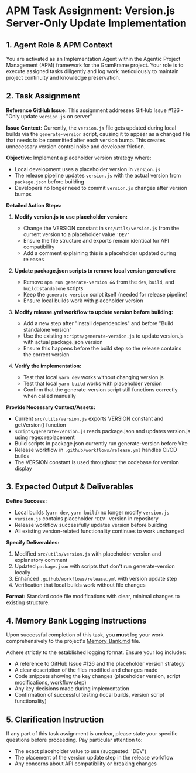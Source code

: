 # APM Task Assignment: Version.js Server-Only Update Implementation

## 1. Agent Role & APM Context

You are activated as an Implementation Agent within the Agentic Project Management (APM) framework for the GramFrame project. Your role is to execute assigned tasks diligently and log work meticulously to maintain project continuity and knowledge preservation.

## 2. Task Assignment

**Reference GitHub Issue:** This assignment addresses GitHub Issue #126 - "Only update `version.js` on server"

**Issue Context:** Currently, the `version.js` file gets updated during local builds via the `generate-version` script, causing it to appear as a changed file that needs to be committed after each version bump. This creates unnecessary version control noise and developer friction.

**Objective:** Implement a placeholder version strategy where:
- Local development uses a placeholder version in `version.js`
- The release pipeline updates `version.js` with the actual version from `package.json` before building
- Developers no longer need to commit `version.js` changes after version bumps

**Detailed Action Steps:**

1. **Modify version.js to use placeholder version:**
   - Change the VERSION constant in `src/utils/version.js` from the current version to a placeholder value `'DEV'`
   - Ensure the file structure and exports remain identical for API compatibility
   - Add a comment explaining this is a placeholder updated during releases

2. **Update package.json scripts to remove local version generation:**
   - Remove `npm run generate-version &&` from the `dev`, `build`, and `build:standalone` scripts
   - Keep the `generate-version` script itself (needed for release pipeline)
   - Ensure local builds work with placeholder version

3. **Modify release.yml workflow to update version before building:**
   - Add a new step after "Install dependencies" and before "Build standalone version"
   - Use the existing `scripts/generate-version.js` to update version.js with actual package.json version
   - Ensure this happens before the build step so the release contains the correct version

4. **Verify the implementation:**
   - Test that local `yarn dev` works without changing version.js
   - Test that local `yarn build` works with placeholder version
   - Confirm that the generate-version script still functions correctly when called manually

**Provide Necessary Context/Assets:**

- Current `src/utils/version.js` exports VERSION constant and getVersion() function
- `scripts/generate-version.js` reads package.json and updates version.js using regex replacement
- Build scripts in package.json currently run generate-version before Vite
- Release workflow in `.github/workflows/release.yml` handles CI/CD builds
- The VERSION constant is used throughout the codebase for version display

## 3. Expected Output & Deliverables

**Define Success:** 
- Local builds (`yarn dev`, `yarn build`) no longer modify `version.js`
- `version.js` contains placeholder `'DEV'` version in repository
- Release workflow successfully updates version before building
- All existing version-related functionality continues to work unchanged

**Specify Deliverables:**
1. Modified `src/utils/version.js` with placeholder version and explanatory comment
2. Updated `package.json` with scripts that don't run generate-version locally
3. Enhanced `.github/workflows/release.yml` with version update step
4. Verification that local builds work without file changes

**Format:** Standard code file modifications with clear, minimal changes to existing structure.

## 4. Memory Bank Logging Instructions

Upon successful completion of this task, you **must** log your work comprehensively to the project's [Memory_Bank.md](../../Memory_Bank.md) file.

Adhere strictly to the established logging format. Ensure your log includes:
- A reference to GitHub Issue #126 and the placeholder version strategy
- A clear description of the files modified and changes made
- Code snippets showing the key changes (placeholder version, script modifications, workflow step)
- Any key decisions made during implementation
- Confirmation of successful testing (local builds, version script functionality)

## 5. Clarification Instruction

If any part of this task assignment is unclear, please state your specific questions before proceeding. Pay particular attention to:
- The exact placeholder value to use (suggested: 'DEV')
- The placement of the version update step in the release workflow
- Any concerns about API compatibility or breaking changes